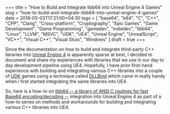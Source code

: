 +++
title = "How to Build and Integrate libb64 into Unreal Engine 4 Games"
slug = "how-to-build-and-integrate-libb64-into-unreal-engine-4-games"
date = 2018-05-03T17:21:00+04:30
tags = [ "base64", "b64", "C", "C++", "CPP", "Clang", "Cross-platform", "Cryptography", "Epic Games", "Game Development", "Game Programming", "gamedev", "indiedev", "libb64", "Linux", "LLVM", "MSVC", "UDK", "UE4", "Unreal Engine", "UnrealScript", "VC++", "Visual C++", "Visual Stuio", "Windows" ]
draft = true
+++

Since the documentation on how to build and integrate third-party C++ libraries into [Unreal Engine 4](https://www.unrealengine.com/) is apparently sparse at best, I decided to document and share my experiences with libraries that we use in our day to day development pipeline using UE4. Hopefully, I have prior first-hand experience with building and integrating various C++ libraries into a couple of [UDK](https://www.unrealengine.com/en-US/previous-versions) games using a technique called [DLLBind](https://api.unrealengine.com/udk/Three/DLLBind.html) which came in really handy when I first started integrating the same libraries into UE4.

So, here is a how-to on [libb64 -- a library of ANSI C routines for fast Base64 encoding/decoding --](http://libb64.sourceforge.net/) integration into Unreal Engine 4 as part of a how-to series on methods and workarounds for building and integrating various C++ libraries into UE4.

<!--more-->
